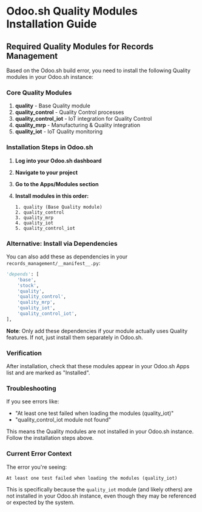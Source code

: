 # Odoo.sh Quality Modules Installation Guide

## Required Quality Modules for Records Management

Based on the Odoo.sh build error, you need to install the following Quality modules in your Odoo.sh instance:

### Core Quality Modules

1. **quality** - Base Quality module
2. **quality_control** - Quality Control processes
3. **quality_control_iot** - IoT integration for Quality Control
4. **quality_mrp** - Manufacturing & Quality integration
5. **quality_iot** - IoT Quality monitoring

### Installation Steps in Odoo.sh

1. **Log into your Odoo.sh dashboard**
2. **Navigate to your project**
3. **Go to the Apps/Modules section**
4. **Install modules in this order:**

   ```text
   1. quality (Base Quality module)
   2. quality_control
   3. quality_mrp
   4. quality_iot
   5. quality_control_iot
   ```

### Alternative: Install via Dependencies

You can also add these as dependencies in your `records_management/__manifest__.py`:

```python
'depends': [
    'base',
    'stock',
    'quality',
    'quality_control',
    'quality_mrp',
    'quality_iot',
    'quality_control_iot',
],
```

**Note**: Only add these dependencies if your module actually uses Quality features. If not, just install them separately in Odoo.sh.

### Verification

After installation, check that these modules appear in your Odoo.sh Apps list and are marked as "Installed".

### Troubleshooting

If you see errors like:

- "At least one test failed when loading the modules (quality_iot)"
- "quality_control_iot module not found"

This means the Quality modules are not installed in your Odoo.sh instance. Follow the installation steps above.

### Current Error Context

The error you're seeing:

```text
At least one test failed when loading the modules (quality_iot)
```

This is specifically because the `quality_iot` module (and likely others) are not installed in your Odoo.sh instance, even though they may be referenced or expected by the system.
